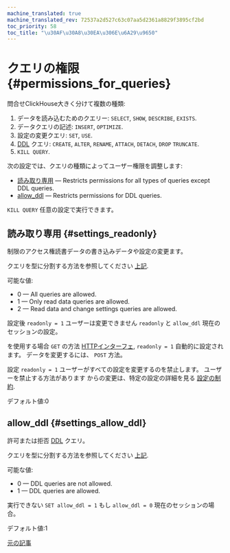 ```yaml
---
machine_translated: true
machine_translated_rev: 72537a2d527c63c07aa5d2361a8829f3895cf2bd
toc_priority: 58
toc_title: "\u30AF\u30A8\u30EA\u306E\u6A29\u9650"
---
```


# クエリの権限 {#permissions_for_queries}

問合せClickHouse大きく分けて複数の種類:

1.  データを読み込むためのクエリー: `SELECT`, `SHOW`, `DESCRIBE`, `EXISTS`.
2.  データクエリの記述: `INSERT`, `OPTIMIZE`.
3.  設定の変更クエリ: `SET`, `USE`.
4.  [DDL](https://en.wikipedia.org/wiki/Data_definition_language) クエリ: `CREATE`, `ALTER`, `RENAME`, `ATTACH`, `DETACH`, `DROP` `TRUNCATE`.
5.  `KILL QUERY`.

次の設定では、クエリの種類によってユーザー権限を調整します:

-   [読み取り専用](#settings_readonly) — Restricts permissions for all types of queries except DDL queries.
-   [allow_ddl](#settings_allow_ddl) — Restricts permissions for DDL queries.

`KILL QUERY` 任意の設定で実行できます。

## 読み取り専用 {#settings_readonly}

制限のアクセス権読書データの書き込みデータや設定の変更ます。

クエリを型に分割する方法を参照してください [上記](#permissions_for_queries).

可能な値:

-   0 — All queries are allowed.
-   1 — Only read data queries are allowed.
-   2 — Read data and change settings queries are allowed.

設定後 `readonly = 1` ユーザーは変更できません `readonly` と `allow_ddl` 現在のセッションの設定。

を使用する場合 `GET` の方法 [HTTPインターフェ](../../interfaces/http.md), `readonly = 1` 自動的に設定されます。 データを変更するには、 `POST` 方法。

設定 `readonly = 1` ユーザーがすべての設定を変更するのを禁止します。 ユーザーを禁止する方法があります
からの変更は、特定の設定の詳細を見る [設定の制約](constraints-on-settings.md).

デフォルト値:0

## allow_ddl {#settings_allow_ddl}

許可または拒否 [DDL](https://en.wikipedia.org/wiki/Data_definition_language) クエリ。

クエリを型に分割する方法を参照してください [上記](#permissions_for_queries).

可能な値:

-   0 — DDL queries are not allowed.
-   1 — DDL queries are allowed.

実行できない `SET allow_ddl = 1` もし `allow_ddl = 0` 現在のセッションの場合。

デフォルト値:1

[元の記事](https://clickhouse.tech/docs/en/operations/settings/permissions_for_queries/) <!--hide-->
